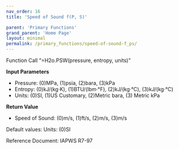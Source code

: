 ```yaml
---
nav_order: 16
title: 'Speed of Sound f(P, S)'

parent: 'Primary Functions'
grand_parent: 'Home Page'
layout: minimal
permalink: /primary_functions/speed-of-sound-f_ps/
---
```


Function Call “=H2o.PSW(pressure, entropy, units)”

**Input Parameters**

- Pressure: (0)MPa, (1)psia, (2)bara, (3)kPa
- Entropy: (0)kJ/(kg·K), (1)BTU/(lbm·°F), (2)kJ/(kg·°C), (3)kJ/(kg·°C)
- Units: (0)SI, (1)US Customary, (2)Metric bara, (3) Metric kPa

**Return Value**

- Speed of Sound: (0)m/s, (1)ft/s, (2)m/s, (3)m/s

Default values: Units: (0)SI

Reference Document: IAPWS R7-97